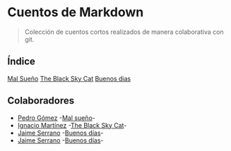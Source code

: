 # Cuentos de Markdown

> Colección de cuentos cortos realizados de manera colaborativa con git.

## Índice

[Mal Sueño](mal-suenio/index.md)
[The Black Sky Cat](black-sky-cat/index.md)
[Buenos dias](mal-suenio/story1.md)

## Colaboradores

- [Pedro Gómez](https://github.com/petrlr14) -[Mal sueño](mal-suenio/index.md)-
- [Ignacio Martínez](https://github.com/RIMP-19) -[The Black Sky Cat](black-sky-cat/index.md)-
- [Jaime Serrano](https://github.com/JaimeSerrano15) -[Buenos días](mal-suenio/story1)-
- [Jaime Serrano](https://github.com/JaimeSerrano15) -[Buenos días](mal-suenio/story1.md)-
